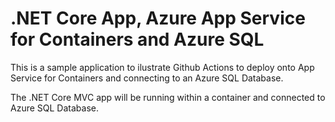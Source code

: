 # .NET Core App, Azure App Service for Containers and Azure SQL
This is a sample application to ilustrate Github Actions to deploy onto App Service for Containers and connecting to an Azure SQL Database.

The .NET Core MVC app will be running within a container and connected to Azure SQL Database.
